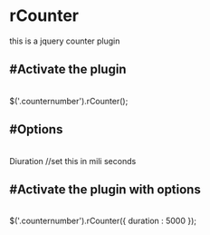 # rCounter
this is a jquery counter plugin

<h2>#Activate the plugin</h2><br/>
<span class="counternumber"></div>
$('.counternumber').rCounter();


<h2>#Options</h2><br/>
Diuration     //set this in mili seconds

<h2>#Activate the plugin with options </h2><br/>
<span class="counternumber"></div>
$('.counternumber').rCounter({
duration : 5000
});
